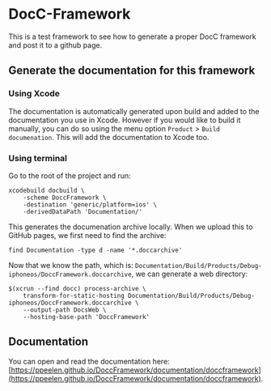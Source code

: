 # DocC-Framework
This is a test framework to see how to generate a proper DocC framework and post it to a github page.

## Generate the documentation for this framework
### Using Xcode
The documentation is automatically generated upon build and added to the documentation you use in Xcode. However if you would like to build it manually, you can do so using the menu option `Product` > `Build documenation`. This will add the documentation to Xcode too.

### Using terminal
Go to the root of the project and run:
```
xcodebuild docbuild \
	-scheme DoccFramework \
	-destination 'generic/platform=ios' \
	-derivedDataPath 'Documentation/'
```

This generates the documenation archive locally. 
When we upload this to GitHub pages, we first need to find the archive:
```
find Documentation -type d -name '*.doccarchive'
```

Now that we know the path, which is: `Documentation/Build/Products/Debug-iphoneos/DoccFramework.doccarchive`, we can generate a web directory:
```
$(xcrun --find docc) process-archive \
    transform-for-static-hosting Documentation/Build/Products/Debug-iphoneos/DoccFramework.doccarchive \
    --output-path DocsWeb \
    --hosting-base-path 'DoccFramework'
```

## Documentation
You can open and read the documentation here: [https://ppeelen.github.io/DoccFramework/documentation/doccframework](https://ppeelen.github.io/DoccFramework/documentation/doccframework). 
